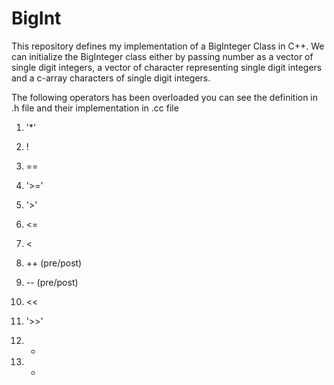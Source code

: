 # BigInt

This repository defines my implementation of a BigInteger Class in C++. We can initialize the BigInteger class either by passing number as a vector of single digit integers, a vector of character representing single digit integers and a c-array characters of single digit integers. 

The following operators has been overloaded you can see the definition in .h file and their implementation in .cc file

1) '*'

2) !

3) ==

4) '>='

5) '>'

6) <=

7) <

8) ++ (pre/post)

9) -- (pre/post)

10) <<

11) '>>'

12) +

13) -
